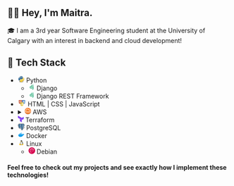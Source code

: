 ## 	:raising_hand_man: Hey, I'm Maitra.

:mortar_board: I am a 3rd year Software Engineering student at the University of Calgary with an interest in backend and cloud development!

## :sandwich: Tech Stack

- <img src="images/python.png" alt=""  height="15"> Python
  - <img src="images/django.png" alt=""  height="15"> Django
  - <img src="images/django.png" alt=""  height="15"> Django REST Framework
- <img src="images/web_tech.png" alt=""  height="15"> HTML | CSS | JavaScript
- <details><summary><img src="images/aws.png" alt=""  height="15"> AWS</summary><img src="images/lambda.png" alt=""  height="15"> Lambda<br><img src="images/dynamodb.png" alt=""  height="15"> DynamoDB<br><img src="images/api_gateway.png" alt=""  height="15"> API Gateway<br><img src="images/rds.png" alt=""  height="15"> RDS<br><img src="images/parameter_store.png" alt=""  height="15"> Parameter Store<br><img src="images/iam.png" alt=""  height="15"> IAM Roles, Policies and Policy Attachments<br><img src="images/polly.png" alt=""  height="15"> Polly</details>
- <img src="images/terraform.png" alt=""  height="15"> Terraform
- <img src="images/psql.png" alt=""  height="15"> PostgreSQL
- <img src="images/docker.png" alt=""  height="15"> Docker
- <img src="images/linux.png" alt=""  height="15"> Linux
  - <img src="images/debian.png" alt=""  height="15"> Debian

#### Feel free to check out my projects and see exactly how I implement these technologies!
